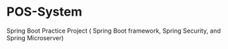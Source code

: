 # POS-System
Spring Boot Practice Project ( Spring Boot framework, Spring Security, and Spring Microserver)
